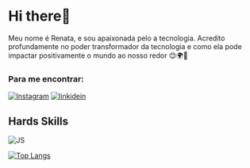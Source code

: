 # Hi there👋


Meu nome é Renata, e sou apaixonada pelo a tecnologia. Acredito profundamente no poder transformador da tecnologia e como ela pode impactar positivamente o mundo ao nosso redor 😊🌍🚀


### Para me encontrar:
[![Instagram](https://img.shields.io/badge/Instagram-E4405F?style=for-the-badge&logo=instagram&logoColor=white)](https://www.instagram.com/renatarafaelaalves)
[![linkidein](https://img.shields.io/badge/LinkedIn-0077B5?style=for-the-badge&logo=linkedin&logoColor=white)](www.linkedin.com/in/renata-de-oliveira-2943a51a2)


## Hards Skills
![JS](https://img.shields.io/badge/JavaScript-323330?style=for-the-badge&logo=javascript&logoColor=F7DF1E)

[![Top Langs](https://github-readme-stats.vercel.app/api/top-langs/?username=Renatarafaelaalves)](https://github.com/Renatarafaelaalves/)

